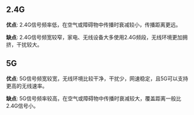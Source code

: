 ## 2.4G

**优点**: 2.4G信号频率低，在空气或障碍物中传播时衰减较小，传播距离更远。

**缺点**: 2.4G信号频宽较窄，家电、无线设备大多使用2.4G频段，无线环境更加拥挤，干扰较大。

## 5G

**优点**: 5G信号频宽较宽，无线环境比较干净，干扰少，网速稳定，且5G可以支持更高的无线速率。

**缺点**: 5G信号频率较高，在空气或障碍物中传播时衰减较大，覆盖距离一般比2.4G信号小。